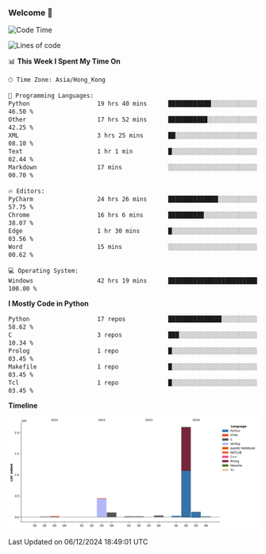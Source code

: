 ### Welcome 👋

<!--START_SECTION:waka-->
![Code Time](http://img.shields.io/badge/Code%20Time-1%2C092%20hrs%2016%20mins-blue)

![Lines of code](https://img.shields.io/badge/From%20Hello%20World%20I%27ve%20Written-2.9%20million%20lines%20of%20code-blue)

📊 **This Week I Spent My Time On** 

```text
🕑︎ Time Zone: Asia/Hong_Kong

💬 Programming Languages: 
Python                   19 hrs 40 mins      ████████████░░░░░░░░░░░░░   46.50 % 
Other                    17 hrs 52 mins      ███████████░░░░░░░░░░░░░░   42.25 % 
XML                      3 hrs 25 mins       ██░░░░░░░░░░░░░░░░░░░░░░░   08.10 % 
Text                     1 hr 1 min          █░░░░░░░░░░░░░░░░░░░░░░░░   02.44 % 
Markdown                 17 mins             ░░░░░░░░░░░░░░░░░░░░░░░░░   00.70 % 

🔥 Editors: 
PyCharm                  24 hrs 26 mins      ██████████████░░░░░░░░░░░   57.75 % 
Chrome                   16 hrs 6 mins       ██████████░░░░░░░░░░░░░░░   38.07 % 
Edge                     1 hr 30 mins        █░░░░░░░░░░░░░░░░░░░░░░░░   03.56 % 
Word                     15 mins             ░░░░░░░░░░░░░░░░░░░░░░░░░   00.62 % 

💻 Operating System: 
Windows                  42 hrs 19 mins      █████████████████████████   100.00 % 
```

**I Mostly Code in Python** 

```text
Python                   17 repos            ███████████████░░░░░░░░░░   58.62 % 
C                        3 repos             ███░░░░░░░░░░░░░░░░░░░░░░   10.34 % 
Prolog                   1 repo              █░░░░░░░░░░░░░░░░░░░░░░░░   03.45 % 
Makefile                 1 repo              █░░░░░░░░░░░░░░░░░░░░░░░░   03.45 % 
Tcl                      1 repo              █░░░░░░░░░░░░░░░░░░░░░░░░   03.45 % 
```



**Timeline**

![Lines of Code chart](https://raw.githubusercontent.com/xhj2501/xhj2501/main/assets/bar_graph.png)


 Last Updated on 06/12/2024 18:49:01 UTC
<!--END_SECTION:waka-->


